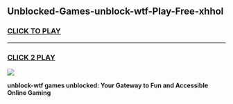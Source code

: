 
## Unblocked-Games-unblock-wtf-Play-Free-xhhol
<h3>
<a href="https://premium76.site?title=unblock-wtf&ref=20M">CLICK TO PLAY</a></h3>
<hr>

<h3>
<a href="https://premium76.site?title=unblock-wtf&ref=20M">CLICK 2 PLAY</a>
  
</h3>

<a href="https://premium76.site?title=unblock-wtf&ref=19M"><img src="https://clearcache.store/games.png"></a>


**unblock-wtf games unblocked: Your Gateway to Fun and Accessible Online Gaming**
